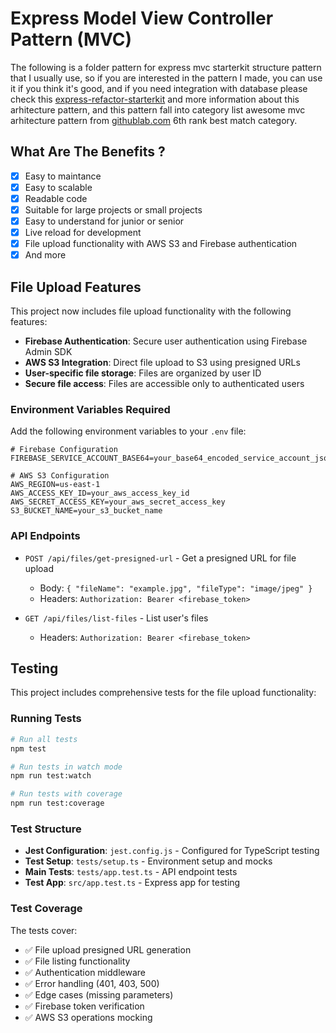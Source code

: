 # Express Model View Controller Pattern (MVC)

The following is a folder pattern for express mvc starterkit structure pattern that I usually use, so if you are interested in the pattern I made, you can use it if you think it's good, and if you need integration with database please check this [express-refactor-starterkit](https://github.com/restuwahyu13/express-refactor-starterkit) and more information about this arhitecture pattern, and this pattern fall into category list awesome mvc arhitecture pattern from [githublab.com](https://githublab.com/repositories?q=mvc-pattern&sortBy=best_match) 6th rank best match category.

## What Are The Benefits ?

- [x] Easy to maintance
- [x] Easy to scalable
- [x] Readable code
- [x] Suitable for large projects or small projects
- [x] Easy to understand for junior or senior
- [x] Live reload for development
- [x] File upload functionality with AWS S3 and Firebase authentication
- [x] And more

## File Upload Features

This project now includes file upload functionality with the following features:

- **Firebase Authentication**: Secure user authentication using Firebase Admin SDK
- **AWS S3 Integration**: Direct file upload to S3 using presigned URLs
- **User-specific file storage**: Files are organized by user ID
- **Secure file access**: Files are accessible only to authenticated users

### Environment Variables Required

Add the following environment variables to your `.env` file:

```env
# Firebase Configuration
FIREBASE_SERVICE_ACCOUNT_BASE64=your_base64_encoded_service_account_json_here

# AWS S3 Configuration
AWS_REGION=us-east-1
AWS_ACCESS_KEY_ID=your_aws_access_key_id
AWS_SECRET_ACCESS_KEY=your_aws_secret_access_key
S3_BUCKET_NAME=your_s3_bucket_name
```

### API Endpoints

- `POST /api/files/get-presigned-url` - Get a presigned URL for file upload
  - Body: `{ "fileName": "example.jpg", "fileType": "image/jpeg" }`
  - Headers: `Authorization: Bearer <firebase_token>`

- `GET /api/files/list-files` - List user's files
  - Headers: `Authorization: Bearer <firebase_token>`

## Testing

This project includes comprehensive tests for the file upload functionality:

### Running Tests

```bash
# Run all tests
npm test

# Run tests in watch mode
npm run test:watch

# Run tests with coverage
npm run test:coverage
```

### Test Structure

- **Jest Configuration**: `jest.config.js` - Configured for TypeScript testing
- **Test Setup**: `tests/setup.ts` - Environment setup and mocks
- **Main Tests**: `tests/app.test.ts` - API endpoint tests
- **Test App**: `src/app.test.ts` - Express app for testing

### Test Coverage

The tests cover:
- ✅ File upload presigned URL generation
- ✅ File listing functionality
- ✅ Authentication middleware
- ✅ Error handling (401, 403, 500)
- ✅ Edge cases (missing parameters)
- ✅ Firebase token verification
- ✅ AWS S3 operations mocking
